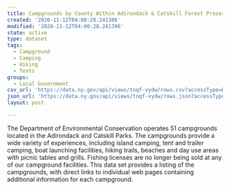 ```yaml
---
title: Campgrounds by County Within Adirondack & Catskill Forest Preserve
created: '2020-11-12T04:00:28.241386'
modified: '2020-11-12T04:00:28.241396'
state: active
type: dataset
tags:
  - Campground
  - Camping
  - Hiking
  - Tents
groups:
  - Local Government
csv_url: 'https://data.ny.gov/api/views/tnqf-vydw/rows.csv?accessType=DOWNLOAD'
json_url: 'https://data.ny.gov/api/views/tnqf-vydw/rows.json?accessType=DOWNLOAD'
layout: post

---
```

The Department of Environmental Conservation operates 51 campgrounds located in the Adirondack and Catskill Parks. The campgrounds provide a wide variety of experiences, including island camping, tent and trailer camping, boat launching facilities, hiking trails, beaches and day use areas with picnic tables and grills. Fishing licenses are no longer being sold at any of our campground facilities. This data set provides a listing of the campgrounds, with direct links to individual web pages containing additional information for each campground.

